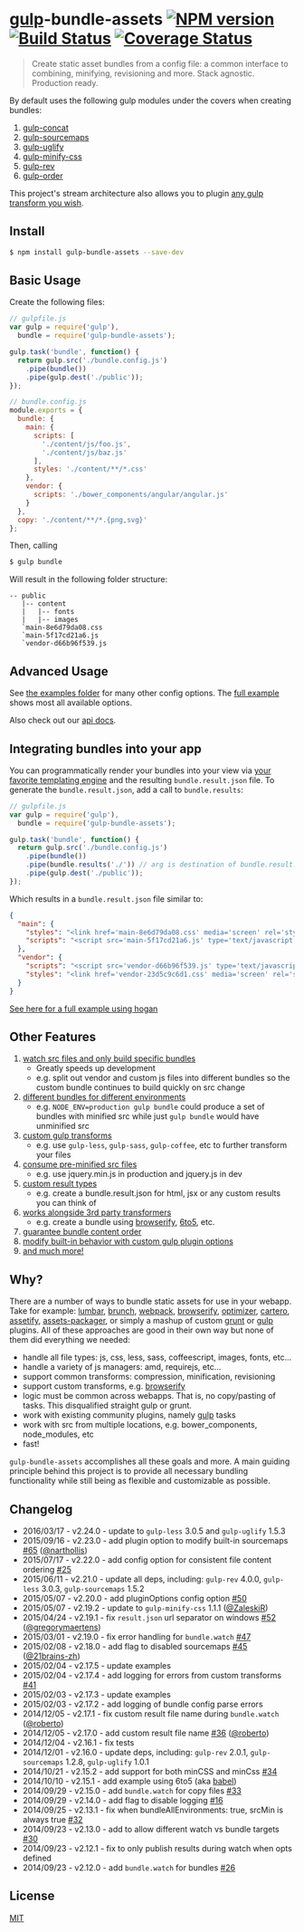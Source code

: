# [gulp](http://gulpjs.com/)-bundle-assets [![NPM version][npm-image]][npm-url] [![Build Status][travis-image]][travis-url] [![Coverage Status][coverage-image]][coverage-url]

> Create static asset bundles from a config file: a common interface to combining, minifying, revisioning and more. Stack agnostic. Production ready.

By default uses the following gulp modules under the covers when creating bundles:

1. [gulp-concat](https://github.com/wearefractal/gulp-concat)
2. [gulp-sourcemaps](https://github.com/floridoo/gulp-sourcemaps)
3. [gulp-uglify](https://github.com/terinjokes/gulp-uglify)
4. [gulp-minify-css](https://github.com/jonathanepollack/gulp-minify-css)
6. [gulp-rev](https://github.com/sindresorhus/gulp-rev)
7. [gulp-order](https://github.com/sirlantis/gulp-order)

This project's stream architecture also allows you to plugin [any gulp transform you wish](examples/custom-transforms).

## Install

```bash
$ npm install gulp-bundle-assets --save-dev
```

## Basic Usage

Create the following files:

```js
// gulpfile.js
var gulp = require('gulp'),
  bundle = require('gulp-bundle-assets');

gulp.task('bundle', function() {
  return gulp.src('./bundle.config.js')
    .pipe(bundle())
    .pipe(gulp.dest('./public'));
});
```

```js
// bundle.config.js
module.exports = {
  bundle: {
    main: {
      scripts: [
        './content/js/foo.js',
        './content/js/baz.js'
      ],
      styles: './content/**/*.css'
    },
    vendor: {
      scripts: './bower_components/angular/angular.js'
    }
  },
  copy: './content/**/*.{png,svg}'
};
```

Then, calling

```bash
$ gulp bundle
```

Will result in the following folder structure:

```
-- public
   |-- content
   |   |-- fonts
   |   |-- images
   `main-8e6d79da08.css
   `main-5f17cd21a6.js
   `vendor-d66b96f539.js
```

## Advanced Usage

See [the examples folder](examples) for many other config options. The [full example](examples/full) shows most
all available options.

Also check out our [api docs](docs/API.md).

## Integrating bundles into your app

You can programmatically render your bundles into your view via
[your favorite templating engine](https://www.google.com/webhp?ion=1&espv=2&ie=UTF-8#q=node%20js%20templating%20engine)
and the resulting `bundle.result.json` file. To generate the `bundle.result.json`, add a call to `bundle.results`:

```js
// gulpfile.js
var gulp = require('gulp'),
  bundle = require('gulp-bundle-assets');

gulp.task('bundle', function() {
  return gulp.src('./bundle.config.js')
    .pipe(bundle())
    .pipe(bundle.results('./')) // arg is destination of bundle.result.json
    .pipe(gulp.dest('./public'));
});
```

Which results in a `bundle.result.json` file similar to:

```json
{
  "main": {
    "styles": "<link href='main-8e6d79da08.css' media='screen' rel='stylesheet' type='text/css'/>",
    "scripts": "<script src='main-5f17cd21a6.js' type='text/javascript'></script>"
  },
  "vendor": {
    "scripts": "<script src='vendor-d66b96f539.js' type='text/javascript'></script>",
    "styles": "<link href='vendor-23d5c9c6d1.css' media='screen' rel='stylesheet' type='text/css'/>"
  }
}
```

[See here for a full example using hogan](examples/express-app-using-result-json)

## Other Features

1. [watch src files and only build specific bundles](examples/full/gulpfile.js)
    * Greatly speeds up development
    * e.g. split out vendor and custom js files into different bundles so the custom bundle continues to build quickly on src change
2. [different bundles for different environments](examples/per-environment)
    * e.g. `NODE_ENV=production gulp bundle` could produce a set of bundles with minified src while just `gulp bundle` would have unminified src  
3. [custom gulp transforms](examples/custom-transforms/readme.md)
    * e.g. use `gulp-less`, `gulp-sass`, `gulp-coffee`, etc to further transform your files
4. [consume pre-minified src files](examples/full)
    * e.g. use jquery.min.js in production and jquery.js in dev
5. [custom result types](examples/custom-result)
    * e.g. create a bundle.result.json for html, jsx or any custom results you can think of
6. [works alongside 3rd party transformers](examples/browserify)
    * e.g. create a bundle using [browserify](http://browserify.org/), [6to5](https://github.com/sebmck/6to5), etc.
7. [guarantee bundle content order](examples/guarantee-content-order)
8. [modify built-in behavior with custom gulp plugin options](examples/full/bundle.config.js#L86)
9. [and much more!](examples/full/bundle.config.js)

## Why?

There are a number of ways to bundle static assets for use in your webapp.
Take for example:
[lumbar](http://walmartlabs.github.io/lumbar/),
[brunch](https://github.com/brunch/brunch),
[webpack](http://webpack.github.io/),
[browserify](http://browserify.org/),
[optimizer](https://github.com/raptorjs/optimizer),
[cartero](https://github.com/rotundasoftware/cartero),
[assetify](https://github.com/bevacqua/node-assetify),
[assets-packager](https://github.com/jakubpawlowicz/assets-packager), or
simply a mashup of custom [grunt](http://gruntjs.com/) or
[gulp](http://gulpjs.com/) plugins. All of these approaches are good in their
own way but none of them did everything we needed:

* handle all file types: js, css, less, sass, coffeescript, images, fonts, etc...
* handle a variety of js managers: amd, requirejs, etc...
* support common transforms: compression, minification, revisioning
* support custom transforms, e.g. [browserify](http://browserify.org/)
* logic must be common across webapps. That is, no copy/pasting of tasks. This
disqualified straight gulp or grunt.
* work with existing community plugins, namely [gulp](http://gulpjs.com/) tasks
* work with src from multiple locations, e.g. bower_components, node_modules, etc
* fast!

`gulp-bundle-assets` accomplishes all these goals and more. A main guiding
principle behind this project is to provide all necessary bundling functionality
while still being as flexible and customizable as possible.

## Changelog

* 2016/03/17 - v2.24.0 - update to `gulp-less` 3.0.5 and `gulp-uglify` 1.5.3
* 2015/09/16 - v2.23.0 - add plugin option to modify built-in sourcemaps [#65](https://github.com/dowjones/gulp-bundle-assets/issues/65) ([@narthollis](https://github.com/narthollis))
* 2015/07/17 - v2.22.0 - add config option for consistent file content ordering [#25](https://github.com/dowjones/gulp-bundle-assets/issues/25)
* 2015/06/11 - v2.21.0 - update all deps, including: `gulp-rev` 4.0.0, `gulp-less` 3.0.3, `gulp-sourcemaps` 1.5.2
* 2015/05/07 - v2.20.0 - add pluginOptions config option [#50](https://github.com/dowjones/gulp-bundle-assets/issues/50)
* 2015/05/07 - v2.19.2 - update to `gulp-minify-css` 1.1.1 ([@ZaleskiR](https://github.com/ZaleskiR))
* 2015/04/24 - v2.19.1 - fix `result.json` url separator on windows [#52](https://github.com/dowjones/gulp-bundle-assets/pull/52) ([@gregorymaertens](https://github.com/gregorymaertens))
* 2015/03/01 - v2.19.0 - fix error handling for `bundle.watch` [#47](https://github.com/dowjones/gulp-bundle-assets/pull/47)
* 2015/02/08 - v2.18.0 - add flag to disabled sourcemaps [#45](https://github.com/dowjones/gulp-bundle-assets/pull/45) ([@21brains-zh](https://github.com/21brains-zh))
* 2015/02/04 - v2.17.5 - update examples
* 2015/02/04 - v2.17.4 - add logging for errors from custom transforms [#41](https://github.com/dowjones/gulp-bundle-assets/issues/41)
* 2015/02/03 - v2.17.3 - update examples
* 2015/02/03 - v2.17.2 - add logging of bundle config parse errors
* 2014/12/05 - v2.17.1 - fix custom result file name during `bundle.watch` ([@roberto](https://github.com/roberto))
* 2014/12/05 - v2.17.0 - add custom result file name [#36](https://github.com/dowjones/gulp-bundle-assets/issues/36) ([@roberto](https://github.com/roberto))
* 2014/12/04 - v2.16.1 - fix tests
* 2014/12/01 - v2.16.0 - update deps, including: `gulp-rev` 2.0.1, `gulp-sourcemaps` 1.2.8, `gulp-uglify` 1.0.1
* 2014/10/21 - v2.15.2 - add support for both minCSS and minCss [#34](https://github.com/dowjones/gulp-bundle-assets/issues/34)
* 2014/10/10 - v2.15.1 - add example using 6to5 (aka [babel](https://babeljs.io/))
* 2014/09/29 - v2.15.0 - add `bundle.watch` for copy files [#33](https://github.com/dowjones/gulp-bundle-assets/issues/33)
* 2014/09/29 - v2.14.0 - add flag to disable logging [#16](https://github.com/dowjones/gulp-bundle-assets/issues/16)
* 2014/09/25 - v2.13.1 - fix when bundleAllEnvironments: true, srcMin is always true [#32](https://github.com/dowjones/gulp-bundle-assets/issues/32)
* 2014/09/23 - v2.13.0 - add to allow different watch vs bundle targets [#30](https://github.com/dowjones/gulp-bundle-assets/issues/30)
* 2014/09/23 - v2.12.1 - fix to only publish results during watch when opts defined
* 2014/09/23 - v2.12.0 - add `bundle.watch` for bundles [#26](https://github.com/dowjones/gulp-bundle-assets/issues/26)

## License

[MIT](LICENSE)

[npm-url]: https://npmjs.org/package/gulp-bundle-assets
[npm-image]: http://img.shields.io/npm/v/gulp-bundle-assets.svg
[travis-image]: https://travis-ci.org/dowjones/gulp-bundle-assets.svg?branch=master
[travis-url]: https://travis-ci.org/dowjones/gulp-bundle-assets
[coverage-image]: https://img.shields.io/coveralls/chmontgomery/gulp-bundle-assets.svg
[coverage-url]: https://coveralls.io/r/chmontgomery/gulp-bundle-assets
